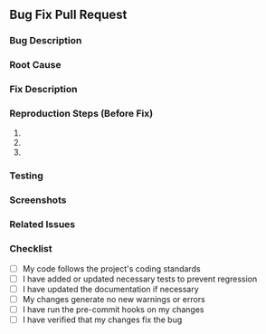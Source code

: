 ## Bug Fix Pull Request

### Bug Description
<!-- A clear and concise description of the bug being fixed -->

### Root Cause
<!-- What was causing the bug? -->

### Fix Description
<!-- A brief description of how the bug was fixed -->

### Reproduction Steps (Before Fix)
<!-- Steps to reproduce the bug before your fix -->
1.
2.
3.

### Testing
<!-- Describe the tests you've added or updated to verify this fix -->

### Screenshots
<!-- If applicable, add screenshots to show the bug and the fix -->

### Related Issues
<!-- Link to any related issues, e.g., "Fixes #123" -->

### Checklist
- [ ] My code follows the project's coding standards
- [ ] I have added or updated necessary tests to prevent regression
- [ ] I have updated the documentation if necessary
- [ ] My changes generate no new warnings or errors
- [ ] I have run the pre-commit hooks on my changes
- [ ] I have verified that my changes fix the bug
